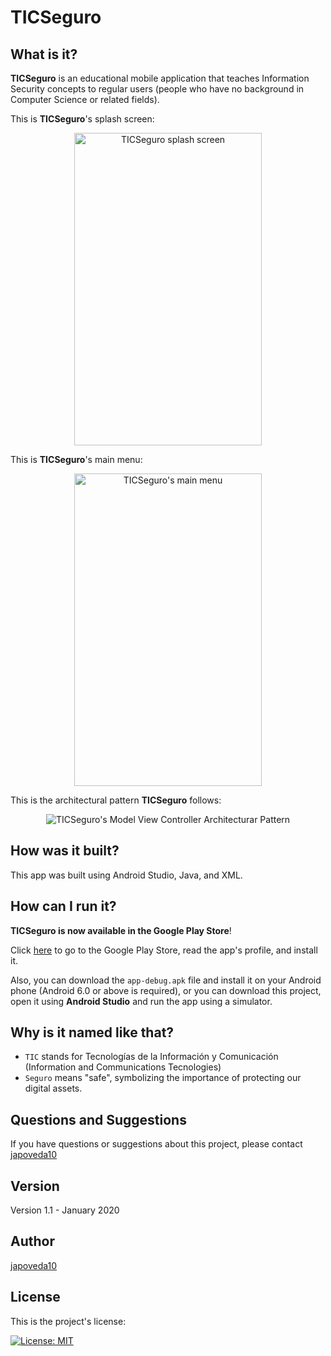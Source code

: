 # TICSeguro

## What is it?

**TICSeguro** is an educational mobile application that teaches Information Security concepts to regular users (people who have no background in Computer Science or related fields).

This is **TICSeguro**'s splash screen:

<p align="center">
  <img alt="TICSeguro splash screen" src="https://github.com/JulioPoveda/TICSeguro/blob/master/images/TICSeguro_splash_screen.png?raw=true" height="500" width="300">
</p>

This is **TICSeguro**'s main menu:

<p align="center">
  <img alt="TICSeguro's main menu" src="https://github.com/JulioPoveda/TICSeguro/blob/master/images/TICSeguro_main_menu.png?raw=true" height="500" width="300">
</p>

This is the architectural pattern **TICSeguro** follows:

<p align="center">
  <img alt="TICSeguro's Model View Controller Architecturar Pattern" src="https://raw.githubusercontent.com/japoveda10/TICSeguro/master/images/ARCHITECTURAL_PATTERN.png">
</p>

## How was it built?

This app was built using Android Studio, Java, and XML.

## How can I run it?

**TICSeguro is now available in the Google Play Store**! 

Click [here](https://play.google.com/store/apps/details?id=com.educationalappsdev.ticseguro&hl=en) to go to the Google Play Store, read the app's profile, and install it.

Also, you can download the `app-debug.apk` file and install it on your Android phone (Android 6.0 or above is required), or you can download this project, open it using **Android Studio** and run the app using a simulator.

## Why is it named like that?

* ```TIC``` stands for Tecnologías de la Información y Comunicación (Information and Communications Tecnologies)
* ```Seguro``` means "safe", symbolizing the importance of protecting our digital assets.

## Questions and Suggestions

If you have questions or suggestions about this project, please contact [japoveda10](mailto:ja.poveda10@uniandes.edu.co)

## Version

Version 1.1 - January 2020

## Author

[japoveda10](https://github.com/japoveda10)

## License

This is the project's license:

[![License: MIT](https://img.shields.io/badge/License-MIT-yellow.svg)](https://opensource.org/licenses/MIT)
